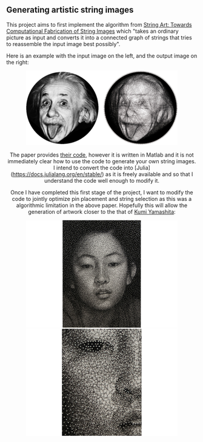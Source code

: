 ## Generating artistic string images 
This project aims to first implement the algorithm from [String Art: Towards Computational Fabrication of String Images](https://www.cg.tuwien.ac.at/research/publications/2018/Birsak2018-SA/Birsak2018-SA-preprint.pdf) which "takes an ordinary picture as input and converts it into a connected graph of strings that tries to reassemble the input image best possibly". 

Here is an example with the input image on the left, and the output image on the right:
<div style="text-align:center"><img src="https://github.com/VanderpoelLiam/SingleThreadArt/blob/master/Images/Birsak2018-SA-image.png" width="400"/>

The paper provides [their code](https://github.com/Exception1984/StringArt), however it is written in Matlab and it is not immediately clear how to use the code to generate your own string images. I intend to convert the code into [Julia] (https://docs.julialang.org/en/stable/) as it is freely available and so that I understand the code well enough to modify it.

Once I have completed this first stage of the project, I want to modify the code to jointly optimize pin placement and string selection as this was a algorithmic limitation in the above paper. Hopefully this will allow the generation of artwork closer to the that of [Kumi Yamashita](http://www.kumiyamashita.com/constellation/):

<img src="https://github.com/VanderpoelLiam/SingleThreadArt/blob/master/Images/1-CONSTELLATION-MANA-16.png" width="400"/> <img src="https://github.com/VanderpoelLiam/SingleThreadArt/blob/master/Images/2-CONSTELLATION-MANA-detail-26.png" width="400"/>


